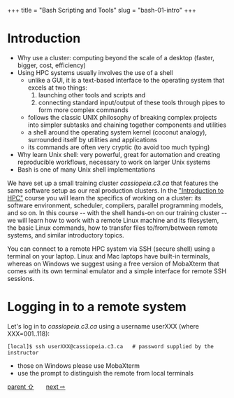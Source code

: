 +++
title = "Bash Scripting and Tools"
slug = "bash-01-intro"
+++

# Introduction

- Why use a cluster: computing beyond the scale of a desktop (faster, bigger, cost, efficiency)
- Using HPC systems usually involves the use of a shell
  - unlike a GUI, it is a text-based interface to the operating system that excels at two things: <!-- command interpreter -->
    1. launching other tools and scripts and
	1. connecting standard input/output of these tools through pipes to form more complex commands
  - follows the classic UNIX philosophy of breaking complex projects into simpler subtasks and chaining
    together components and utilities
  - a shell around the operating system kernel (coconut analogy), surrounded itself by utilities and applications
  - its commands are often very cryptic (to avoid too much typing)
- Why learn Unix shell: very powerful, great for automation and creating reproducible workflows,
  necessary to work on larger Unix systems
- Bash is one of many Unix shell implementations

We have set up a small training cluster *cassiopeia.c3.ca* that features the same software setup as our
real production clusters. In the ["Introduction to HPC"](../introhpc) course you will learn the specifics
of working on a cluster: its software environment, scheduler, compilers, parallel programming models, and
so on. In this course -- with the shell hands-on on our training cluster -- we will learn how to work
with a remote Linux machine and its filesystem, the basic Linux commands, how to transfer files
to/from/between remote systems, and similar introductory topics.

You can connect to a remote HPC system via SSH (secure shell) using a terminal on your laptop. Linux and
Mac laptops have built-in terminals, whereas on Windows we suggest using a free version of MobaXterm
that comes with its own terminal emulator and a simple interface for remote SSH sessions.

# Logging in to a remote system

Let's log in to *cassiopeia.c3.ca* using a username userXXX (where XXX=001..118):

~~~ {.bash}
[local]$ ssh userXXX@cassiopeia.c3.ca   # password supplied by the instructor
~~~

- those on Windows please use MobaXterm
- use the prompt to distinguish the remote from local terminals

[parent ⇧](../bash)
&nbsp;&nbsp;&nbsp;&nbsp;&nbsp;
[next ⇨](../bash-02-filesystem)
